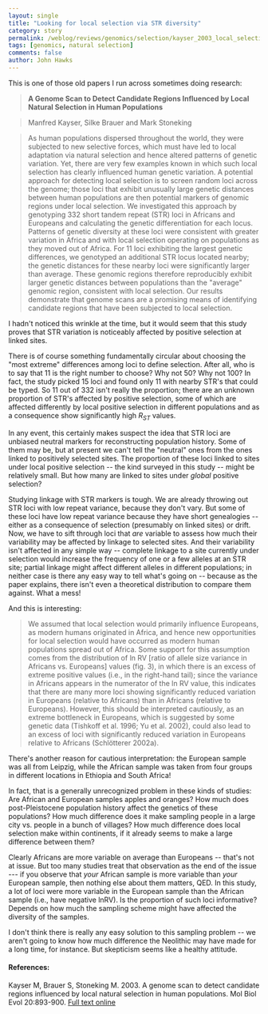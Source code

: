 ```yaml
---
layout: single 
title: "Looking for local selection via STR diversity" 
category: story
permalink: /weblog/reviews/genomics/selection/kayser_2003_local_selection_str_scan.html
tags: [genomics, natural selection] 
comments: false 
author: John Hawks 
---
```



<p>
This is one of those old papers I run across sometimes doing research: 
</p>

<blockquote><b>A Genome Scan to Detect Candidate Regions Influenced by Local Natural Selection in Human Populations</b></blockquote>

<blockquote>Manfred Kayser, Silke Brauer and Mark Stoneking</blockquote>

<blockquote>As human populations dispersed throughout the world, they were subjected to new selective forces, which must have led to local adaptation via natural selection and hence altered patterns of genetic variation. Yet, there are very few examples known in which such local selection has clearly influenced human genetic variation. A potential approach for detecting local selection is to screen random loci across the genome; those loci that exhibit unusually large genetic distances between human populations are then potential markers of genomic regions under local selection. We investigated this approach by genotyping 332 short tandem repeat (STR) loci in Africans and Europeans and calculating the genetic differentiation for each locus. Patterns of genetic diversity at these loci were consistent with greater variation in Africa and with local selection operating on populations as they moved out of Africa. For 11 loci exhibiting the largest genetic differences, we genotyped an additional STR locus located nearby; the genetic distances for these nearby loci were significantly larger than average. These genomic regions therefore reproducibly exhibit larger genetic distances between populations than the "average" genomic region, consistent with local selection. Our results demonstrate that genome scans are a promising means of identifying candidate regions that have been subjected to local selection.</blockquote>

<p>
I hadn't noticed this wrinkle at the time, but it would seem that this study proves that STR variation is noticeably affected by positive selection at linked sites. 
</p>

<p>
There is of course something fundamentally circular about choosing the "most extreme" differences among loci to define selection. After all, who is to say that 11 is the right number to choose? Why not 50? Why not 100? In fact, the study picked 15 loci and found only 11 with nearby STR's that could be typed. So 11 out of 332 isn't really the proportion; there are an unknown proportion of STR's affected by positive selection, some of which are affected differently by local positive selection in different populations and as a consequence show significantly high <i>R<sub>ST</sub></i> values. 
</p>

<p>
In any event, this certainly makes suspect the idea that STR loci are unbiased neutral markers for reconstructing population history. Some of them may be, but at present we can't tell the "neutral" ones from the ones linked to positively selected sites. The proportion of these loci linked to sites under local positive selection -- the kind surveyed in this study -- might be relatively small. But how many are linked to sites under <i>global</i> positive selection? 
</p>

<p>
Studying linkage with STR markers is tough. We are already throwing out STR loci with low repeat variance, because they don't vary. But some of these loci have low repeat variance because they have short genealogies -- either as a consequence of selection (presumably on linked sites) or drift. Now, we have to sift through loci that <i>are</i> variable to assess how much their variability may be affected by linkage to selected sites. And their variability isn't affected in any simple way -- complete linkage to a site currently under selection would increase the frequency of one or a few alleles at an STR site; partial linkage might affect different alleles in different populations; in neither case is there any easy way to tell what's going on -- because as the paper explains, there isn't even a theoretical distribution to compare them against. What a mess!
</p>

<p>
And this is interesting: 
</p>

<blockquote>We assumed that local selection would primarily influence Europeans, as modern humans originated in Africa, and hence new opportunities for local selection would have occurred as modern human populations spread out of Africa. Some support for this assumption comes from the distribution of ln RV [ratio of allele size variance in Africans vs. Europeans] values (fig. 3), in which there is an excess of extreme positive values (i.e., in the right-hand tail); since the variance in Africans appears in the numerator of the ln RV value, this indicates that there are many more loci showing significantly reduced variation in Europeans (relative to Africans) than in Africans (relative to Europeans). However, this should be interpreted cautiously, as an extreme bottleneck in Europeans, which is suggested by some genetic data (Tishkoff et al. 1996; Yu et al. 2002), could also lead to an excess of loci with significantly reduced variation in Europeans relative to Africans (Schl&ouml;tterer 2002a).</blockquote>

<p>
There's another reason for cautious interpretation: the European sample was all from Leipzig, while the African sample was taken from four groups in different locations in Ethiopia and South Africa!
</p>

<p>
In fact, that is a generally unrecognized problem in these kinds of studies: Are African and European samples apples and oranges? How much does post-Pleistocene population history affect the genetics of these populations? How much difference does it make sampling people in a large city vs. people in a bunch of villages? How much difference does local selection make within continents, if it already seems to make a large difference between them? 
</p>

<p>
Clearly Africans are more variable on average than Europeans -- that's not at issue. But too many studies treat that observation as the end of the issue --- if you observe that <i>your</i> African sample is more variable than <i>your</i> European sample, then nothing else about them matters, QED. In this study, a lot of loci were more variable in the European sample than the African sample (i.e., have negative lnRV). Is the proportion of such loci informative? Depends on how much the sampling scheme might have affected the diversity of the samples. 
</p>

<p>
I don't think there is really any easy solution to this sampling problem -- we aren't going to know how much difference the Neolithic may have made for a long time, for instance. But skepticism seems like a healthy attitude. 
</p>

<h4>References:</h4>

<p class="cite">Kayser M, Brauer S, Stoneking M. 2003. A genome scan to detect candidate regions influenced by local natural selection in human populations. Mol Biol Evol 20:893-900. <a href="http://mbe.oxfordjournals.org/cgi/content/full/20/6/893">Full text online</a></p>

